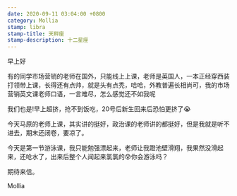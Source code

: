 ```yaml
---
date: 2020-09-11 03:04:00 +0800
category: Mollia
stamp: libra
stamp-title: 天秤座
stamp-description: 十二星座
---
```


早上好

有的同学市场营销的老师在国外，只能线上上课，老师是英国人，一本正经穿西装打领带上课，长得还有点帅，就是头有点秃，哈哈，外教普遍长相尚可，我的市场营销英文课老师口语，一言难尽，怎么感觉还不如我呢

我们也是!早上超挤，抢不到饭吃，20号后新生回来后恐怕更挤了😭

今天马原的老师上课，其实讲的挺好，政治课的老师讲的都挺好，但是我就是听不进去，期末还闭卷，要凉了。

今天是第一节游泳课，我只能勉强漂起来，老师让我蹬池壁滑翔，我果然没滑起来，还呛水了，出来后整个人闻起来氯氯的😰你会游泳吗？

期待来信。

Mollia 
